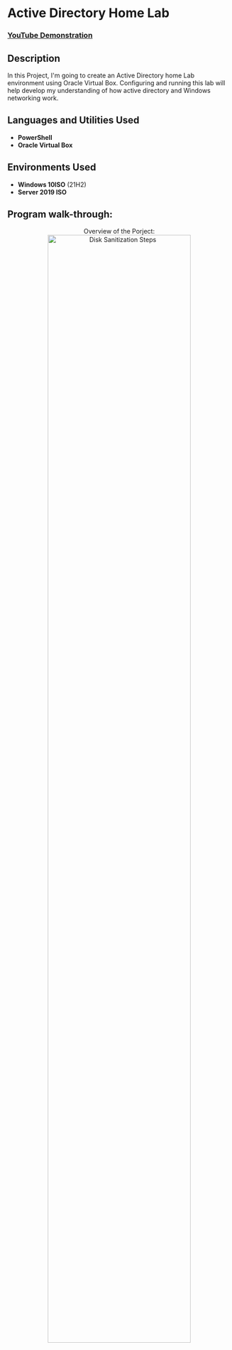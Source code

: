 <h1>Active Directory Home Lab</h1>

 ### [YouTube Demonstration](https://youtu.be/7eJexJVCqJo)

<h2>Description</h2>
In this Project, I'm going to create an Active Directory home Lab environment using Oracle Virtual Box. Configuring and running this lab will help develop my understanding of how active directory and Windows networking work.
<br />


<h2>Languages and Utilities Used</h2>

- <b>PowerShell</b> 
- <b>Oracle Virtual Box </b>

<h2>Environments Used </h2>

- <b>Windows 10ISO</b> (21H2)
- <b>Server 2019 ISO</b>

<h2>Program walk-through:</h2>

<p align="center">
Overview of the Porject: <br/>
<img src="https://i.imgur.com/k59eOnJ.png" height="80%" width="80%" alt="Disk Sanitization Steps"/>
<br />


<!--
 ```diff
- text in red
+ text in green
! text in orange
# text in gray
@@ text in purple (and bold)@@
```
--!>
